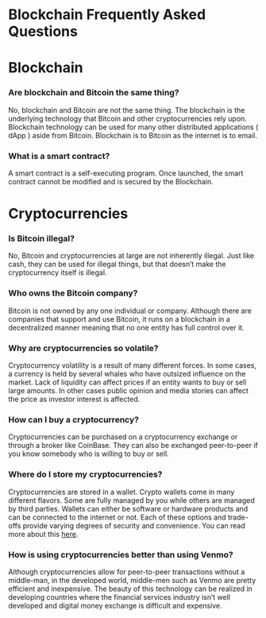 # Blockchain Frequently Asked Questions

# Blockchain

### Are blockchain and Bitcoin the same thing?

No, blockchain and Bitcoin are not the same thing. The blockchain is the underlying technology that Bitcoin and other cryptocurrencies rely upon. Blockchain technology can be used for many other distributed applications ( dApp ) aside from Bitcoin. Blockchain is to Bitcoin as the internet is to email. 


### What is a smart contract?

A smart contract is a self-executing program. Once launched, the smart contract cannot be modified and is secured by the Blockchain. 


# Cryptocurrencies


### Is Bitcoin illegal?

No, Bitcoin and cryptocurrencies at large are not inherently illegal. Just like cash, they can be used for illegal things, but that doesn’t make the cryptocurrency itself is illegal. 

### Who owns the Bitcoin company?

Bitcoin is not owned by any one individual or company. Although there are companies that support and use Bitcoin, it runs on a blockchain in a decentralized manner meaning that no one entity has full control over it.

### Why are cryptocurrencies so volatile?

Cryptocurrency volatility is a result of many different forces. In some cases, a currency is held by several whales who have outsized influence on the market. Lack of liquidity can affect prices if an entity wants to buy or sell large amounts. In other cases public opinion and media stories can affect the price as investor interest is affected.

### How can I buy a cryptocurrency?

Cryptocurrencies can be purchased on a cryptocurrency exchange or through a broker like CoinBase. They can also be exchanged peer-to-peer if you know somebody who is willing to buy or sell. 


### Where do I store my cryptocurrencies?

Cryptocurrencies are stored in a wallet. Crypto wallets come in many different flavors. Some are fully managed by you while others are managed by third parties. Wallets can either be software or hardware products and can be connected to the internet or not. Each of these options and trade-offs provide varying degrees of security and convenience. You can read more about this [here](../non-technical_topics/wallets.md).


### How is using cryptocurrencies better than using Venmo?

Although cryptocurrencies allow for peer-to-peer transactions without a middle-man, in the developed world, middle-men such as Venmo are pretty efficient and inexpensive. The beauty of this technology can be realized in developing countries where the financial services industry isn’t well developed and digital money exchange is difficult and expensive. 